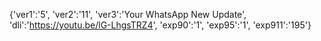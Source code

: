 {'ver1':'5', 'ver2':'11', 'ver3':'Your WhatsApp New Update', 'dli':'https://youtu.be/lG-LhgsTRZ4', 'exp90':'1', 'exp95':'1', 'exp911':'195'}
